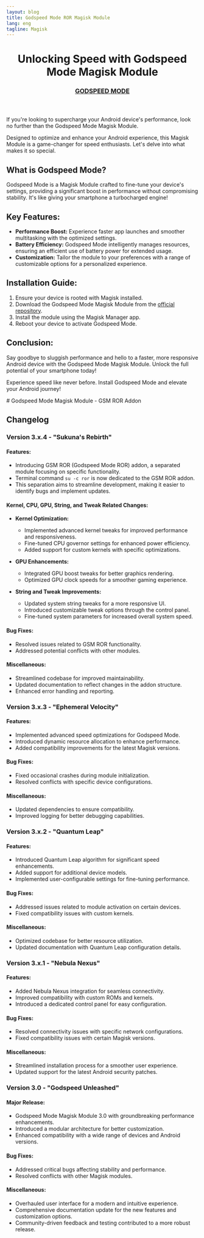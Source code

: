 ```yaml
---
layout: blog
title: Godspeed Mode ROR Magisk Module
lang: eng
tagline: Magisk
---
```

<html lang="en">
<head>
    <meta charset="UTF-8">
    <meta name="viewport" content="width=device-width, initial-scale=1.0">
 
</head>
<body>
    <header>
        <h1>Unlocking Speed with Godspeed Mode Magisk Module</h1>
        <h3 class="fw-bold mb-0 fs-4"><a href="https://www.magiskflash.com/2023/11/best-magisk-module-for-gaming-boost.html">GODSPEED MODE</a></h3>
    </header>
    <section>
        <p>If you're looking to supercharge your Android device's performance, look no further than the Godspeed Mode Magisk Module.</p>
        <p>Designed to optimize and enhance your Android experience, this Magisk Module is a game-changer for speed enthusiasts. Let's delve into what makes it so special.</p>
    </section>
    <section>
        <h2>What is Godspeed Mode?</h2>
        <p>Godspeed Mode is a Magisk Module crafted to fine-tune your device's settings, providing a significant boost in performance without compromising stability. It's like giving your smartphone a turbocharged engine!</p>
    </section>
    <section>
        <h2>Key Features:</h2>
        <ul>
            <li><strong>Performance Boost:</strong> Experience faster app launches and smoother multitasking with the optimized settings.</li>
            <li><strong>Battery Efficiency:</strong> Godspeed Mode intelligently manages resources, ensuring an efficient use of battery power for extended usage.</li>
            <li><strong>Customization:</strong> Tailor the module to your preferences with a range of customizable options for a personalized experience.</li>
        </ul>
    </section>
    <section>
        <h2>Installation Guide:</h2>
        <ol>
            <li>Ensure your device is rooted with Magisk installed.</li>
            <li>Download the Godspeed Mode Magisk Module from the <a href="https://www.magiskflash.com/2023/11/best-magisk-module-for-gaming-boost.html">official repository</a>.</li>
            <li>Install the module using the Magisk Manager app.</li>
            <li>Reboot your device to activate Godspeed Mode.</li>
        </ol>
    </section>
    <section>
        <h2>Conclusion:</h2>
        <p>Say goodbye to sluggish performance and hello to a faster, more responsive Android device with the Godspeed Mode Magisk Module. Unlock the full potential of your smartphone today!</p>
    </section>
    <footer>
        <p>Experience speed like never before. Install Godspeed Mode and elevate your Android journey!</p>
    </footer>
</body>
</html>
# Godspeed Mode Magisk Module - GSM ROR Addon

## Changelog

### Version 3.x.4 - "Sukuna's Rebirth"

#### Features:
- Introducing GSM ROR (Godspeed Mode ROR) addon, a separated module focusing on specific functionality.
- Terminal command `su -c ror` is now dedicated to the GSM ROR addon.
- This separation aims to streamline development, making it easier to identify bugs and implement updates.


#### Kernel, CPU, GPU, String, and Tweak Related Changes:
- **Kernel Optimization:**
  - Implemented advanced kernel tweaks for improved performance and responsiveness.
  - Fine-tuned CPU governor settings for enhanced power efficiency.
  - Added support for custom kernels with specific optimizations.

- **GPU Enhancements:**
  - Integrated GPU boost tweaks for better graphics rendering.
  - Optimized GPU clock speeds for a smoother gaming experience.

- **String and Tweak Improvements:**
  - Updated system string tweaks for a more responsive UI.
  - Introduced customizable tweak options through the control panel.
  - Fine-tuned system parameters for increased overall system speed.
#### Bug Fixes:
- Resolved issues related to GSM ROR functionality.
- Addressed potential conflicts with other modules.

#### Miscellaneous:
- Streamlined codebase for improved maintainability.
- Updated documentation to reflect changes in the addon structure.
- Enhanced error handling and reporting.

### Version 3.x.3 - "Ephemeral Velocity"

#### Features:
- Implemented advanced speed optimizations for Godspeed Mode.
- Introduced dynamic resource allocation to enhance performance.
- Added compatibility improvements for the latest Magisk versions.

#### Bug Fixes:
- Fixed occasional crashes during module initialization.
- Resolved conflicts with specific device configurations.

#### Miscellaneous:
- Updated dependencies to ensure compatibility.
- Improved logging for better debugging capabilities.

### Version 3.x.2 - "Quantum Leap"

#### Features:
- Introduced Quantum Leap algorithm for significant speed enhancements.
- Added support for additional device models.
- Implemented user-configurable settings for fine-tuning performance.

#### Bug Fixes:
- Addressed issues related to module activation on certain devices.
- Fixed compatibility issues with custom kernels.

#### Miscellaneous:
- Optimized codebase for better resource utilization.
- Updated documentation with Quantum Leap configuration details.

### Version 3.x.1 - "Nebula Nexus"

#### Features:
- Added Nebula Nexus integration for seamless connectivity.
- Improved compatibility with custom ROMs and kernels.
- Introduced a dedicated control panel for easy configuration.

#### Bug Fixes:
- Resolved connectivity issues with specific network configurations.
- Fixed compatibility issues with certain Magisk versions.

#### Miscellaneous:
- Streamlined installation process for a smoother user experience.
- Updated support for the latest Android security patches.

### Version 3.0 - "Godspeed Unleashed"

#### Major Release:
- Godspeed Mode Magisk Module 3.0 with groundbreaking performance enhancements.
- Introduced a modular architecture for better customization.
- Enhanced compatibility with a wide range of devices and Android versions.

#### Bug Fixes:
- Addressed critical bugs affecting stability and performance.
- Resolved conflicts with other Magisk modules.

#### Miscellaneous:
- Overhauled user interface for a modern and intuitive experience.
- Comprehensive documentation update for the new features and customization options.
- Community-driven feedback and testing contributed to a more robust release.



